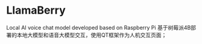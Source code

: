# LlamaBerry
Local AI voice chat model developed based on Raspberry Pi
基于树莓派4B部署的本地大模型和语音大模型交互，使用QT框架作为人机交互页面；
